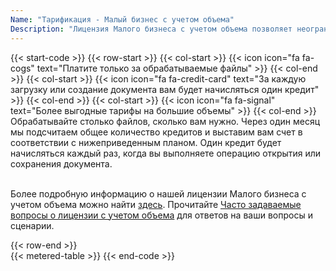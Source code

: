 ```yaml
---
Name: "Тарификация - Малый бизнес с учетом объема"
Description: "Лицензия Малого бизнеса с учетом объема позволяет неограниченному числу разработчиков из вашей организации создавать неограниченное количество программного обеспечения для конечных пользователей с использованием продукта, которое может быть использовано внутри вашей организации. Лицензия Малого бизнеса с учетом объема распространяется на неограниченное количество разработчиков, работающих над программным обеспечением для конечных пользователей, использующим функциональные возможности продукта."
---
```

{{< start-code >}}
{{< row-start >}}
{{< col-start >}}
{{< icon icon="fa fa-cogs" text="Платите только за обрабатываемые файлы" >}}
{{< col-end >}}
{{< col-start >}}
{{< icon icon="fa fa-credit-card" text="За каждую загрузку или создание документа вам будет начисляться один кредит" >}}
{{< col-end >}}
{{< col-start >}}
{{< icon icon="fa fa-signal" text="Более выгодные тарифы на большие объемы" >}}
{{< col-end >}}
&nbsp;  
Обрабатывайте столько файлов, сколько вам нужно. Через один месяц мы подсчитаем общее количество кредитов и выставим вам счет в соответствии с нижеприведенным планом. Один кредит будет начисляться каждый раз, когда вы выполняете операцию открытия или сохранения документа.  
&nbsp;  

Более подробную информацию о нашей лицензии Малого бизнеса с учетом объема можно найти [здесь](https://purchase.groupdocs.com/policies/license-types/#MeteredSmallBusiness). Прочитайте [Часто задаваемые вопросы о лицензии с учетом объема](https://purchase.groupdocs.com/faqs/licensing/metered/) для ответов на ваши вопросы и сценарии.  

{{< row-end >}}
&nbsp;  
{{< metered-table >}}
{{< end-code >}}